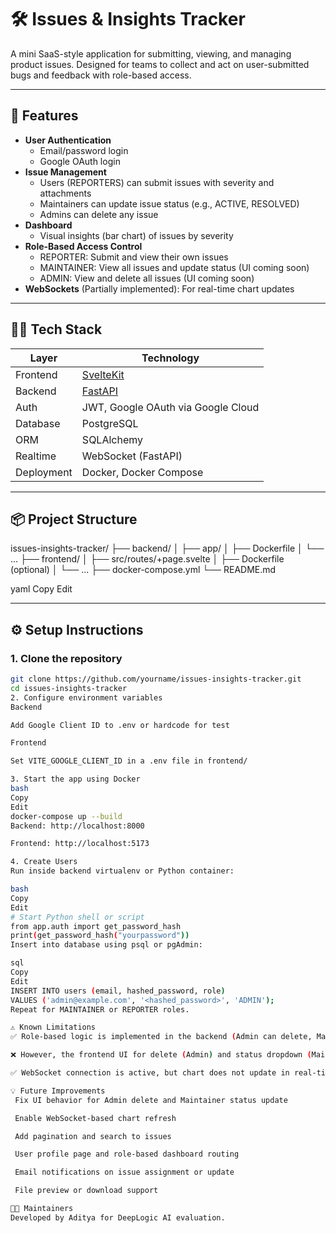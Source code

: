 # 🛠️ Issues & Insights Tracker

A mini SaaS-style application for submitting, viewing, and managing product issues. Designed for teams to collect and act on user-submitted bugs and feedback with role-based access.

---

## 🚀 Features

- **User Authentication**
  - Email/password login
  - Google OAuth login
- **Issue Management**
  - Users (REPORTERS) can submit issues with severity and attachments
  - Maintainers can update issue status (e.g., ACTIVE, RESOLVED)
  - Admins can delete any issue
- **Dashboard**
  - Visual insights (bar chart) of issues by severity
- **Role-Based Access Control**
  - REPORTER: Submit and view their own issues
  - MAINTAINER: View all issues and update status (UI coming soon)
  - ADMIN: View and delete all issues (UI coming soon)
- **WebSockets** (Partially implemented): For real-time chart updates

---

## 🧑‍💻 Tech Stack

| Layer        | Technology                  |
|--------------|------------------------------|
| Frontend     | [SvelteKit](https://kit.svelte.dev/) |
| Backend      | [FastAPI](https://fastapi.tiangolo.com/) |
| Auth         | JWT, Google OAuth via Google Cloud |
| Database     | PostgreSQL                   |
| ORM          | SQLAlchemy                   |
| Realtime     | WebSocket (FastAPI)          |
| Deployment   | Docker, Docker Compose       |

---

## 📦 Project Structure

issues-insights-tracker/
├── backend/
│ ├── app/
│ ├── Dockerfile
│ └── ...
├── frontend/
│ ├── src/routes/+page.svelte
│ ├── Dockerfile (optional)
│ └── ...
├── docker-compose.yml
└── README.md

yaml
Copy
Edit

---

## ⚙️ Setup Instructions

### 1. Clone the repository

```bash
git clone https://github.com/yourname/issues-insights-tracker.git
cd issues-insights-tracker
2. Configure environment variables
Backend

Add Google Client ID to .env or hardcode for test

Frontend

Set VITE_GOOGLE_CLIENT_ID in a .env file in frontend/

3. Start the app using Docker
bash
Copy
Edit
docker-compose up --build
Backend: http://localhost:8000

Frontend: http://localhost:5173

4. Create Users
Run inside backend virtualenv or Python container:

bash
Copy
Edit
# Start Python shell or script
from app.auth import get_password_hash
print(get_password_hash("yourpassword"))
Insert into database using psql or pgAdmin:

sql
Copy
Edit
INSERT INTO users (email, hashed_password, role)
VALUES ('admin@example.com', '<hashed_password>', 'ADMIN');
Repeat for MAINTAINER or REPORTER roles.

⚠️ Known Limitations
✅ Role-based logic is implemented in the backend (Admin can delete, Maintainer can update status)

❌ However, the frontend UI for delete (Admin) and status dropdown (Maintainer) is currently not functioning.

✅ WebSocket connection is active, but chart does not update in real-time yet. Requires final WebSocket patch.

💡 Future Improvements
 Fix UI behavior for Admin delete and Maintainer status update

 Enable WebSocket-based chart refresh

 Add pagination and search to issues

 User profile page and role-based dashboard routing

 Email notifications on issue assignment or update

 File preview or download support

👨‍🔧 Maintainers
Developed by Aditya for DeepLogic AI evaluation.
